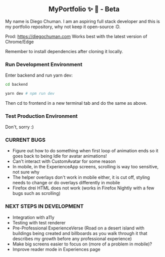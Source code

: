 <h2 align="center">
  MyPortfolio ✨ 🚀 - Beta
</h2>

My name is Diego Chuman. I am an aspiring full stack developer and this is my portfolio repository, why not keep it open-source :D.

Prod: https://diegochuman.com
Works best with the latest version of Chrome/Edge

Remember to install dependencies after cloning it locally.

### Run Development Environment

Enter backend and run yarn dev:
```bash
cd backend
```

```bash
yarn dev # npm run dev
```

Then cd to frontend in a new terminal tab and do the same as above.

### Test Production Environment

Don't, sorry :)

### CURRENT BUGS

- Figure out how to do something when first loop of animation ends so it goes back to being Idle for avatar animations!
- Can't interact with CustomAvatar for some reason
- In mobile, in the ExperienceApp screens, scrolling is way too sensitive, not sure why
- The helper overlays don't work in mobile either, it is cut off, styling needs to change or do overlays differently in mobile
- Firefox drei HTML does not work (works in Firefox Nightly with a few bugs such as scrolling)

### NEXT STEPS IN DEVELOPMENT
- Integration with a11y
- Testing with test renderer
- Pre-Professional ExperienceVerse (Road on a desert island with buildings being created and billboards as you walk through it that describes my growth before any professional experience)
- Make big screens easier to focus on (more of a problem in mobile)?
- Improve reader mode in Experiences page
